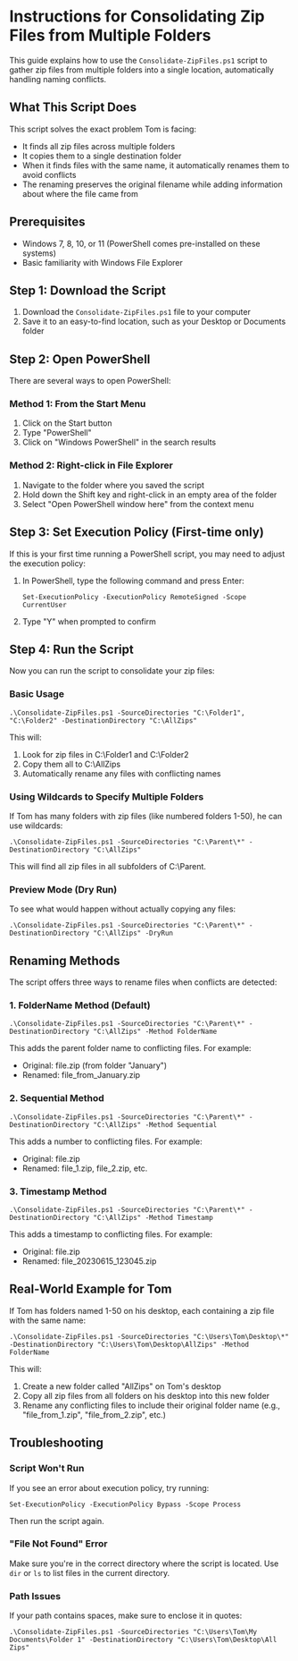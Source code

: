 # Instructions for Consolidating Zip Files from Multiple Folders

This guide explains how to use the `Consolidate-ZipFiles.ps1` script to gather zip files from multiple folders into a single location, automatically handling naming conflicts.

## What This Script Does

This script solves the exact problem Tom is facing:
- It finds all zip files across multiple folders
- It copies them to a single destination folder
- When it finds files with the same name, it automatically renames them to avoid conflicts
- The renaming preserves the original filename while adding information about where the file came from

## Prerequisites

- Windows 7, 8, 10, or 11 (PowerShell comes pre-installed on these systems)
- Basic familiarity with Windows File Explorer

## Step 1: Download the Script

1. Download the `Consolidate-ZipFiles.ps1` file to your computer
2. Save it to an easy-to-find location, such as your Desktop or Documents folder

## Step 2: Open PowerShell

There are several ways to open PowerShell:

### Method 1: From the Start Menu
1. Click on the Start button
2. Type "PowerShell"
3. Click on "Windows PowerShell" in the search results

### Method 2: Right-click in File Explorer
1. Navigate to the folder where you saved the script
2. Hold down the Shift key and right-click in an empty area of the folder
3. Select "Open PowerShell window here" from the context menu

## Step 3: Set Execution Policy (First-time only)

If this is your first time running a PowerShell script, you may need to adjust the execution policy:

1. In PowerShell, type the following command and press Enter:
   ```
   Set-ExecutionPolicy -ExecutionPolicy RemoteSigned -Scope CurrentUser
   ```
2. Type "Y" when prompted to confirm

## Step 4: Run the Script

Now you can run the script to consolidate your zip files:

### Basic Usage
```
.\Consolidate-ZipFiles.ps1 -SourceDirectories "C:\Folder1", "C:\Folder2" -DestinationDirectory "C:\AllZips"
```

This will:
1. Look for zip files in C:\Folder1 and C:\Folder2
2. Copy them all to C:\AllZips
3. Automatically rename any files with conflicting names

### Using Wildcards to Specify Multiple Folders
If Tom has many folders with zip files (like numbered folders 1-50), he can use wildcards:

```
.\Consolidate-ZipFiles.ps1 -SourceDirectories "C:\Parent\*" -DestinationDirectory "C:\AllZips"
```

This will find all zip files in all subfolders of C:\Parent.

### Preview Mode (Dry Run)
To see what would happen without actually copying any files:

```
.\Consolidate-ZipFiles.ps1 -SourceDirectories "C:\Parent\*" -DestinationDirectory "C:\AllZips" -DryRun
```

## Renaming Methods

The script offers three ways to rename files when conflicts are detected:

### 1. FolderName Method (Default)
```
.\Consolidate-ZipFiles.ps1 -SourceDirectories "C:\Parent\*" -DestinationDirectory "C:\AllZips" -Method FolderName
```

This adds the parent folder name to conflicting files. For example:
- Original: file.zip (from folder "January")
- Renamed: file_from_January.zip

### 2. Sequential Method
```
.\Consolidate-ZipFiles.ps1 -SourceDirectories "C:\Parent\*" -DestinationDirectory "C:\AllZips" -Method Sequential
```

This adds a number to conflicting files. For example:
- Original: file.zip
- Renamed: file_1.zip, file_2.zip, etc.

### 3. Timestamp Method
```
.\Consolidate-ZipFiles.ps1 -SourceDirectories "C:\Parent\*" -DestinationDirectory "C:\AllZips" -Method Timestamp
```

This adds a timestamp to conflicting files. For example:
- Original: file.zip
- Renamed: file_20230615_123045.zip

## Real-World Example for Tom

If Tom has folders named 1-50 on his desktop, each containing a zip file with the same name:

```
.\Consolidate-ZipFiles.ps1 -SourceDirectories "C:\Users\Tom\Desktop\*" -DestinationDirectory "C:\Users\Tom\Desktop\AllZips" -Method FolderName
```

This will:
1. Create a new folder called "AllZips" on Tom's desktop
2. Copy all zip files from all folders on his desktop into this new folder
3. Rename any conflicting files to include their original folder name (e.g., "file_from_1.zip", "file_from_2.zip", etc.)

## Troubleshooting

### Script Won't Run
If you see an error about execution policy, try running:
```
Set-ExecutionPolicy -ExecutionPolicy Bypass -Scope Process
```
Then run the script again.

### "File Not Found" Error
Make sure you're in the correct directory where the script is located. Use `dir` or `ls` to list files in the current directory.

### Path Issues
If your path contains spaces, make sure to enclose it in quotes:
```
.\Consolidate-ZipFiles.ps1 -SourceDirectories "C:\Users\Tom\My Documents\Folder 1" -DestinationDirectory "C:\Users\Tom\Desktop\All Zips"
```